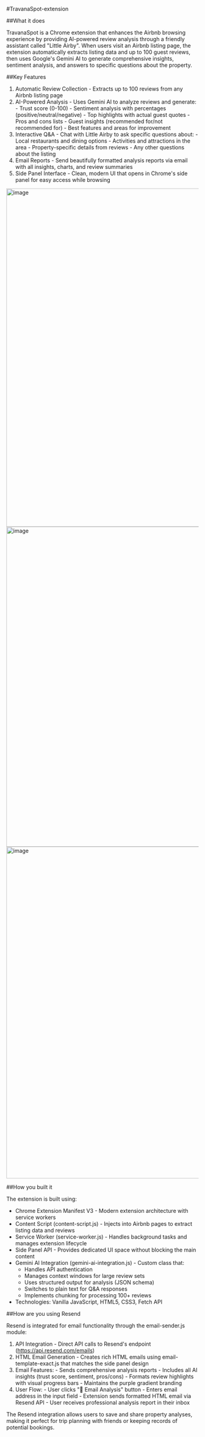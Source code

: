   #TravanaSpot-extension

  ##What it does

  TravanaSpot is a Chrome extension that enhances the Airbnb browsing experience by providing
  AI-powered review analysis through a friendly assistant called "Little Airby". When users visit an
   Airbnb listing page, the extension automatically extracts listing data and up to 100 guest
  reviews, then uses Google's Gemini AI to generate comprehensive insights, sentiment analysis, and
  answers to specific questions about the property.

  ##Key Features

  1. Automatic Review Collection - Extracts up to 100 reviews from any Airbnb listing page
  2. AI-Powered Analysis - Uses Gemini AI to analyze reviews and generate:
    - Trust score (0-100)
    - Sentiment analysis with percentages (positive/neutral/negative)
    - Top highlights with actual guest quotes
    - Pros and cons lists
    - Guest insights (recommended for/not recommended for)
    - Best features and areas for improvement
  3. Interactive Q&A - Chat with Little Airby to ask specific questions about:
    - Local restaurants and dining options
    - Activities and attractions in the area
    - Property-specific details from reviews
    - Any other questions about the listing
  4. Email Reports - Send beautifully formatted analysis reports via email with all insights, charts, and review summaries
  5. Side Panel Interface - Clean, modern UI that opens in Chrome's side panel for easy access while
   browsing

<img width="803" height="884" alt="image" src="https://github.com/user-attachments/assets/a55b9356-30af-4320-961e-74fc1e6b3069" />
<img width="733" height="836" alt="image" src="https://github.com/user-attachments/assets/c3c71286-3918-4e4c-8a90-48e3493e82e0" />
<img width="738" height="867" alt="image" src="https://github.com/user-attachments/assets/d2203ce9-c9c1-4c66-8934-c2c23fabaa3b" />



   ##How you built it

  The extension is built using:

  - Chrome Extension Manifest V3 - Modern extension architecture with service workers
  - Content Script (content-script.js) - Injects into Airbnb pages to extract listing data and
  reviews
  - Service Worker (service-worker.js) - Handles background tasks and manages extension lifecycle
  - Side Panel API - Provides dedicated UI space without blocking the main content
  - Gemini AI Integration (gemini-ai-integration.js) - Custom class that:
    - Handles API authentication
    - Manages context windows for large review sets
    - Uses structured output for analysis (JSON schema)
    - Switches to plain text for Q&A responses
    - Implements chunking for processing 100+ reviews
  - Technologies: Vanilla JavaScript, HTML5, CSS3, Fetch API

   ##How are you using Resend

  Resend is integrated for email functionality through the email-sender.js module:

  1. API Integration - Direct API calls to Resend's endpoint (https://api.resend.com/emails)
  2. HTML Email Generation - Creates rich HTML emails using email-template-exact.js that matches the
   side panel design
  3. Email Features:
    - Sends comprehensive analysis reports
    - Includes all AI insights (trust score, sentiment, pros/cons)
    - Formats review highlights with visual progress bars
    - Maintains the purple gradient branding
  4. User Flow:
    - User clicks "📧 Email Analysis" button
    - Enters email address in the input field
    - Extension sends formatted HTML email via Resend API
    - User receives professional analysis report in their inbox

  The Resend integration allows users to save and share property analyses, making it perfect for trip planning with friends or keeping records of potential bookings.
